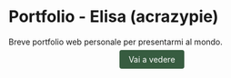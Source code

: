 # Portfolio - Elisa (acrazypie)

Breve portfolio web personale per presentarmi al mondo.

<div align="center">
    <a href="https://egenesio.com" style="padding:8px 16px; background-color:#375c40; color:white; text-decoration:none; border-radius:4px;">
    Vai a vedere
    </a>
</div>
